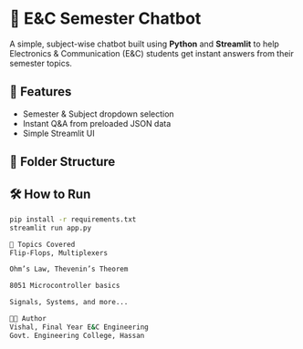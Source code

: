 # 💬 E&C Semester Chatbot

A simple, subject-wise chatbot built using **Python** and **Streamlit** to help Electronics & Communication (E&C) students get instant answers from their semester topics.

## 🚀 Features
- Semester & Subject dropdown selection
- Instant Q&A from preloaded JSON data
- Simple Streamlit UI

## 📁 Folder Structure

## 🛠️ How to Run

```bash
pip install -r requirements.txt
streamlit run app.py

🧠 Topics Covered
Flip-Flops, Multiplexers

Ohm’s Law, Thevenin’s Theorem

8051 Microcontroller basics

Signals, Systems, and more...

👨‍💻 Author
Vishal, Final Year E&C Engineering
Govt. Engineering College, Hassan
